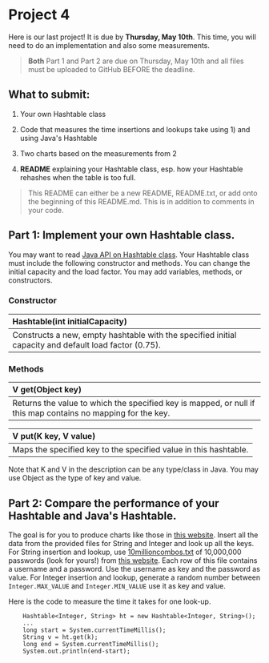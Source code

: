 # Project 4
Here is our last project! It is due by **Thursday, May 10th**. This time, you will need to do an implementation and also some measurements.
> **Both** Part 1 and Part 2 are due on Thursday, May 10th and all files must be uploaded to GitHub BEFORE the deadline.
 

## What to submit:

1. Your own Hashtable class

2. Code that measures the time insertions and lookups take using 1) and using Java's Hashtable

3. Two charts based on the measurements from 2

4. **README** explaining your Hashtable class, esp. how your Hashtable rehashes when the table is too full.
>This README can either be a new README, README.txt, or add onto the beginning of this README.md. This is in addition to comments in your code.

 

## Part 1: Implement your own Hashtable class.

You may want to read [Java API on Hashtable class](https://docs.oracle.com/javase/8/docs/api/java/util/Hashtable.html 'Hash Table Doc'). Your Hashtable class must include the following constructor and methods. You can change the initial capacity and the load factor. You may add variables, methods, or constructors.

### Constructor  
| Hashtable(int initialCapacity) |
| :------------------------------ |
|Constructs a new, empty hashtable with the specified initial capacity and default load factor (0.75).|

### Methods  
| V 	get(Object key)  |
|:----------------------|
|Returns the value to which the specified key is mapped, or null if this map contains no mapping for the key.|

|V 	put(K key, V value)  |
|:----------------------|
|Maps the specified key to the specified value in this hashtable.|

Note that K and V in the description can be any type/class in Java. You may use Object as the type of key and value.


## Part 2: Compare the performance of your Hashtable and Java's Hashtable.

The goal is for you to produce charts like those in [this website](https://github.com/fredrikwidlund/hash-table-benchmark 'Benchmark'). Insert all the data from the provided files for String and Integer and look up all the keys. For String insertion and lookup, use [10millioncombos.txt](../master/10-million-combos.txt "10millioncombos") of 10,000,000 passwords (look for yours!) from [this website](https://xato.net/today-i-am-releasing-ten-million-passwords-b6278bbe7495). Each row of this file contains a username and a password. Use the username as key and the password as value. For Integer insertion and lookup, generate a random number between `Integer.MAX_VALUE` and `Integer.MIN_VALUE` use it as key and value.

Here is the code to measure the time it takes for one look-up.

		Hashtable<Integer, String> ht = new Hashtable<Integer, String>();
		...
		long start = System.currentTimeMillis();
		String v = ht.get(k);
		long end = System.currentTimeMillis();
		System.out.println(end-start);
